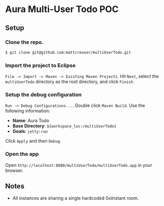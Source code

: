 # Aura Multi-User Todo POC

## Setup

### Clone the repo.

```sh
$ git clone git@github.com:mattcreaser/multiUserTodo.git
```
### Import the project to Eclipse
`File -> Import -> Maven -> Existing Maven Projects`.
Hit `Next`, select the `multiUserTodo` directory as the root directory, and click `Finish`.

### Setup the debug configuration

`Run -> Debug Configurations...`. Double click `Maven Build`. Use the following
information:

* **Name**: Aura Todo
* **Base Directory**: `${workspace_loc:/multiUserTodo}`
* **Goals**: `jetty:run`

Click `Apply` and then `Debug`.

### Open the app

Open `http://localhost:8080/multiUserTodo/multiUserTodo.app` in your browser.

## Notes

* All instances are sharing a single hardcoded GoInstant room.
